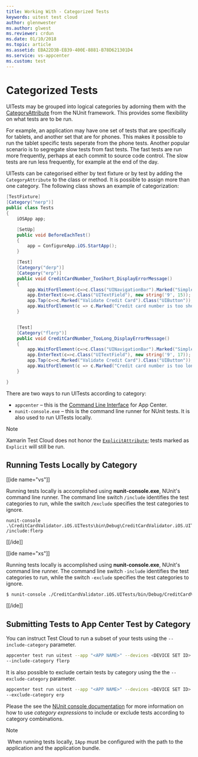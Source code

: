 ```yaml
---
title: Working With - Categorized Tests
keywords: uitest test cloud
author: glennwester
ms.author: glwest
ms.reviewer: crdun
ms.date: 01/10/2018
ms.topic: article
ms.assetid: EBA22D3B-EB39-400E-8881-B78D621301D4
ms.service: vs-appcenter
ms.custom: test
---
```


# Categorized Tests

UITests may be grouped into logical categories by adorning them with the [CategoryAttribute](http://www.nunit.org/index.php?p=category&r=2.6.4) from the NUnit framework. This provides some flexibility on what tests are to be run.

For example, an application may have one set of tests that are specifically for tablets, and another set that are for phones. This makes it possible to run the tablet specific tests seperate from the phone tests.  Another popular scenario is to segregate slow tests from fast tests. The fast tests are run more frequently, perhaps at each commit to source code control. The slow tests are run less frequently, for example at the end of the day.

UITests can be categorised either by text fixture or by test by adding the `CategoryAttribute` to the class or method. It is possible to assign more than one category. The following class shows an example of categorization: 

```csharp
[TestFixture]
[Category("nerp")]
public class Tests
{
    iOSApp app;

    [SetUp]
    public void BeforeEachTest()
    {
        app = ConfigureApp.iOS.StartApp();
    }

    [Test]
    [Category("derp")]
    [Category("erp")]
    public void CreditCardNumber_TooShort_DisplayErrorMessage()
    {
        app.WaitForElement(c=>c.Class("UINavigationBar").Marked("Simple Credit Card Validator"));
        app.EnterText(c=>c.Class("UITextField"), new string('9', 15));
        app.Tap(c=>c.Marked("Validate Credit Card").Class("UIButton"));
        app.WaitForElement(c => c.Marked("Credit card number is too short.").Class("UILabel"));
    }


    [Test]
    [Category("flerp")]
    public void CreditCardNumber_TooLong_DisplayErrorMessage()
    {
        app.WaitForElement(c=>c.Class("UINavigationBar").Marked("Simple Credit Card Validator"));
        app.EnterText(c=>c.Class("UITextField"), new string('9', 17));
        app.Tap(c=>c.Marked("Validate Credit Card").Class("UIButton"));
        app.WaitForElement(c => c.Marked("Credit card number is too long.").Class("UILabel"));
    }

}
```
There are two ways to run UITests according to category:

* `appcenter` &ndash; this is the [Command Line Interface](/appcenter/cli/index) for App Center.
* `nunit-console.exe` &ndash; this is the command line runner for NUnit tests. It is also used to run UITests locally.


> [!NOTE]
> Xamarin Test Cloud does not honor the [`ExplicitAttribute`](http://www.nunit.org/index.php?p=explicit&r=2.6.4); tests marked as `Explicit` will still be run.

## Running Tests Locally by Category

[[ide name="vs"]]

Running tests locally is accomplished using **nunit-console.exe**, NUnit's command line runner. The command line switch `/include` identifies the test categories to run, while the switch `/exclude` specifies the test categories to ignore.

```text
nunit-console .\CreditCardValidator.iOS.UITests\bin\Debug\CreditCardValidator.iOS.UITests.dll /include:flerp
```

[[/ide]]

[[ide name="xs"]]

Running tests locally is accomplished using **nunit-console.exe**, NUnit's command line runner. The command line switch `-include` identifies the test categories to run, while the switch `-exclude` specifies the test categories to ignore.

```bash
$ nunit-console ./CreditCardValidator.iOS.UITests/bin/Debug/CreditCardValidator.iOS.UITests.dll -include=flerp
```

[[/ide]]

## Submitting Tests to App Center Test by Category

You can instruct Test Cloud to run a subset of your tests using the 
`--include-category` parameter.  

```bash
appcenter test run uitest --app "<APP NAME>" --devices <DEVICE SET ID> --app-path <PATH TO IPA> --test-series "<TEST SERIES>" --locale "en_US" --build-dir <PATH TO UITEST BUILD DIRECTORY> 
--include-category flerp 
```

It is also possible to exclude certain tests by category using the the 
`--exclude-category` parameter.

```bash
appcenter test run uitest --app "<APP NAME>" --devices <DEVICE SET ID> --app-path <PATH TO IPA> --test-series "<TEST SERIES>" --locale "en_US" --build-dir <PATH TO UITEST BUILD DIRECTORY> 
--exclude-category erp

```

Please the see the [NUnit console documentation](http://www.nunit.org/index.php?p=consoleCommandLine&r=2.6.4) for more information on how to use _category expressions_ to include or exclude tests according to category combinations.

> [!NOTE]
>️ When running tests locally, `IApp` must be configured with the path to the application and the application bundle.


